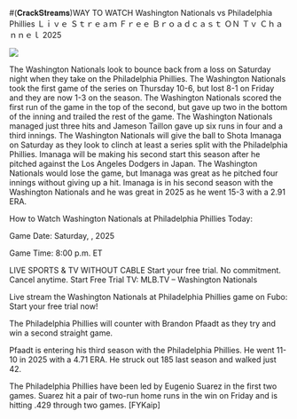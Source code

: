 #(𝐂𝐫𝐚𝐜𝐤𝐒𝐭𝐫𝐞𝐚𝐦𝐬)WAY TO WATCH Washington Nationals vs Philadelphia Phillies Ｌｉｖｅ Ｓｔｒｅａｍ Ｆｒｅｅ Ｂｒｏａｄｃａｓｔ ＯＮ Ｔｖ Ｃｈａｎｎｅｌ  2025  
  
  
[![](https://i.imgur.com/qSNzIqt.png)](https://movie.rssnews.media/OusMADV.php)  
  
The Washington Nationals look to bounce back from a loss on Saturday night when they take on the Philadelphia Phillies. The Washington Nationals took the first game of the series on Thursday 10-6, but lost 8-1 on Friday and they are now 1-3 on the season. The Washington Nationals scored the first run of the game in the top of the second, but gave up two in the bottom of the inning and trailed the rest of the game. The Washington Nationals managed just three hits and Jameson Taillon gave up six runs in four and a third innings. The Washington Nationals will give the ball to Shota Imanaga on Saturday as they look to clinch at least a series split with the Philadelphia Phillies. Imanaga will be making his second start this season after he pitched against the Los Angeles Dodgers in Japan. The Washington Nationals would lose the game, but Imanaga was great as he pitched four innings without giving up a hit. Imanaga is in his second season with the Washington Nationals and he was great in 2025 as he went 15-3 with a 2.91 ERA.

How to Watch Washington Nationals at Philadelphia Phillies Today:

Game Date: Saturday, , 2025

Game Time: 8:00 p.m. ET

LIVE SPORTS & TV WITHOUT CABLE
Start your free trial. No commitment. Cancel anytime.
Start Free Trial
TV: MLB.TV – Washington Nationals

Live stream the Washington Nationals at Philadelphia Phillies game on Fubo: Start your free trial now!

The Philadelphia Phillies will counter with Brandon Pfaadt as they try and win a second straight game.

Pfaadt is entering his third season with the Philadelphia Phillies. He went 11-10 in 2025 with a 4.71 ERA. He struck out 185 last season and walked just 42.

The Philadelphia Phillies have been led by Eugenio Suarez in the first two games. Suarez hit a pair of two-run home runs in the win on Friday and is hitting .429 through two games. [FYKaip]